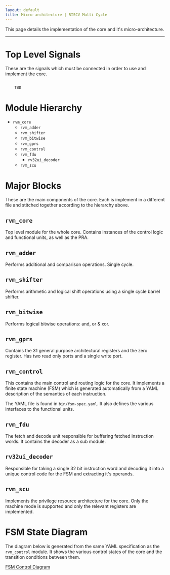 ```yaml
---
layout: default
title: Micro-architecture | RISCV Multi Cycle
---
```


This page details the implementation of the core and it's 
micro-architecture.

----

# Top Level Signals

These are the signals which must be connected in order to use and implement
the core. 

```

    TBD

```

# Module Hierarchy

- `rvm_core`
  - `rvm_adder`
  - `rvm_shifter`
  - `rvm_bitwise`
  - `rvm_gprs`
  - `rvm_control`
  - `rvm_fdu`
    - `rv32ui_decoder`
  - `rvm_scu`

# Major Blocks

These are the main components of the core. Each is implement in a different
file and stitched together according to the hierarchy above.

## `rvm_core`

Top level module for the whole core. Contains instances of the control logic
and functional units, as well as the PRA.

## `rvm_adder`

Performs additional and comparison operations. Single cycle.

## `rvm_shifter`

Performs arithmetic and logical shift operations using a single cycle barrel
shifter.

## `rvm_bitwise`

Performs logical bitwise operations: and, or & xor.

## `rvm_gprs`

Contains the 31 general purpose architectural registers and the zero register.
Has two read only ports and a single write port.

## `rvm_control`

This contains the main control and routing logic for the core. It implements a
finite state machine (FSM) which is generated automatically from a YAML
description of the semantics of each instruction.

The YAML file is found in `bin/fsm-spec.yaml`. It also defines the various
interfaces to the functional units.

## `rvm_fdu`

The fetch and decode unit responsible for buffering fetched instruction words.
It contains the decoder as a sub module.

## `rv32ui_decoder`

Responsible for taking a single 32 bit instruction word and decoding it into a
unique control code for the FSM and extracting it's operands.

## `rvm_scu`

Implements the privilege resource architecture for the core. Only the machine
mode is supported and only the relevant registers are implemented.

# FSM State Diagram

The diagram below is generated from the same YAML specification as the
`rvm_control` module. It shows the various control states of the core and the
transition conditions between them.

[FSM Control Diagram](../assets/fsm.svg)
